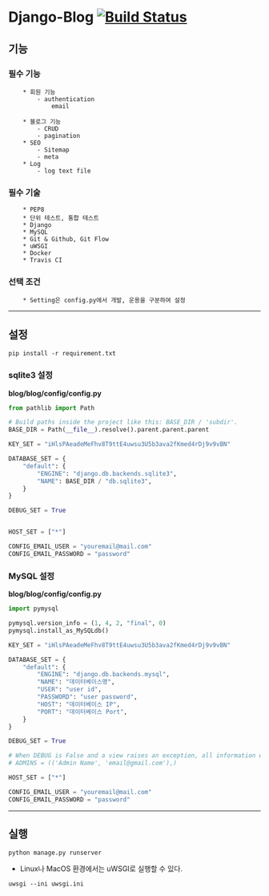 # Django-Blog [![Build Status](https://travis-ci.org/rakjido/Django-Blog.svg?branch=main)](https://travis-ci.org/rakjido/Django-Blog)



## 기능


### 필수 기능


```
    * 회원 기능
        - authentication
            email

    * 블로그 기능
        - CRUD
        - pagination
    * SEO
        - Sitemap
        - meta
    * Log
        - log text file
```


### 필수 기술


```
    * PEP8
    * 단위 테스트, 통합 테스트
    * Django
    * MySQL
    * Git & Github, Git Flow
    * uWSGI
    * Docker
    * Travis CI
```


### 선택 조건


```
    * Setting은 config.py에서 개발, 운용을 구분하여 설정
```


---


## 설정


```
pip install -r requirement.txt
```


### sqlite3 설정


**blog/blog/config/config.py**

```python
from pathlib import Path

# Build paths inside the project like this: BASE_DIR / 'subdir'.
BASE_DIR = Path(__file__).resolve().parent.parent.parent

KEY_SET = "iHlsPAeadeMeFhv8T9ttE4uwsu3U5b3ava2fKmed4rDj9v9vBN"

DATABASE_SET = {
    "default": {
        "ENGINE": "django.db.backends.sqlite3",
        "NAME": BASE_DIR / "db.sqlite3",
    }
}

DEBUG_SET = True


HOST_SET = ["*"]

CONFIG_EMAIL_USER = "youremail@mail.com"
CONFIG_EMAIL_PASSWORD = "password"
```



### MySQL 설정

**blog/blog/config/config.py**

```python
import pymysql

pymysql.version_info = (1, 4, 2, "final", 0)
pymysql.install_as_MySQLdb()

KEY_SET = "iHlsPAeadeMeFhv8T9ttE4uwsu3U5b3ava2fKmed4rDj9v9vBN"

DATABASE_SET = {
    "default": {
        "ENGINE": "django.db.backends.mysql",
        "NAME": "데이터베이스명",
        "USER": "user id",
        "PASSWORD": "user password",
        "HOST": "데이터베이스 IP",
        "PORT": "데이터베이스 Port",
    }
}

DEBUG_SET = True

# When DEBUG is False and a view raises an exception, all information will be sent by email to the people listed in the ADMINS setting
# ADMINS = (('Admin Name', 'email@gmail.com'),)

HOST_SET = ["*"]

CONFIG_EMAIL_USER = "youremail@mail.com"
CONFIG_EMAIL_PASSWORD = "password"
```

---

## 실행

```
python manage.py runserver
```

* Linux나 MacOS 환경에서는 uWSGI로 실행할 수 있다.

```
uwsgi --ini uwsgi.ini
```